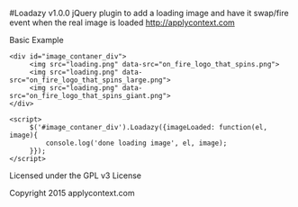 #Loadazy v1.0.0
jQuery plugin to add a loading image and have it swap/fire event when the real image is loaded
http://applycontext.com

Basic Example
```
<div id="image_contaner_div">  
     <img src="loading.png" data-src="on_fire_logo_that_spins.png">  
     <img src="loading.png" data-src="on_fire_logo_that_spins_large.png"> 
     <img src="loading.png" data-src="on_fire_logo_that_spins_giant.png"> 
</div>
```
```
<script>
     $('#image_contaner_div').Loadazy({imageLoaded: function(el, image){
         console.log('done loading image', el, image);
     }});
</script>     
```
Licensed under the GPL v3 License

Copyright 2015 applycontext.com
